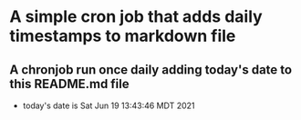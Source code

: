 A simple cron job that adds daily timestamps to markdown file
============================================================
## A chronjob run once daily adding today's date to this README.md file
* today's date is Sat Jun 19 13:43:46 MDT 2021
